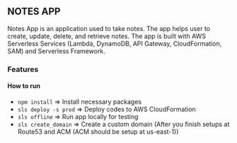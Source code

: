 ## NOTES APP
Notes App is an application used to take notes. The app helps user to create, update, delete, and retrieve notes. The app is built with AWS Serverless Services (Lambda, DynamoDB, API Gateway, CloudFormation, SAM) and Serverless Framework.
### Features
#### How to run
* `npm install` => Install necessary packages
* `sls deploy -s prod` => Deploy codes to AWS CloudFormation
* `sls offline` => Run app locally for testing
* `sls create_domain` => Create a custom domain (After you finish setups at Route53 and ACM (ACM should be setup at us-east-1))